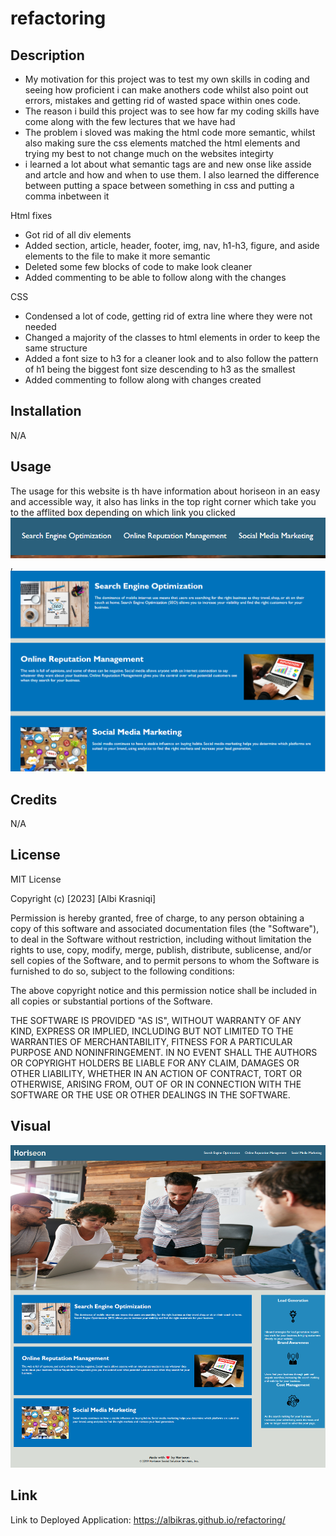 # refactoring


## Description

- My motivation for this project was to test my own skills in coding and seeing how proficient i can make anothers code whilst also point out errors, mistakes and getting rid of wasted space within ones code.
- The reason i build this project was to see how far my coding skills have come along with the few lectures that we have had
- The problem i sloved was making the html code more semantic,  whilst also making sure the css elements matched the html elements and trying my best to not change much on the websites integirty
- i learned a lot about what semantic tags are and new onse like asside and artcle and how and when to use them.  I also learned the difference between putting a space between something in css and putting a comma inbetween it

Html fixes
- Got rid of all div elements
- Added section, article, header, footer, img, nav, h1-h3, figure, and aside elements to the file to make it more semantic
- Deleted some few blocks of code to make look cleaner
- Added commenting to be able to follow along with the changes

CSS
- Condensed a lot of code, getting rid of extra line where they were not needed
- Changed a majority of the classes to html elements in order to keep the same structure
- Added a font size to h3 for a cleaner look and to also follow the pattern of h1 being the biggest font size descending to h3 as the smallest
- Added commenting to follow along with changes created

## Installation

N/A

## Usage

The usage for this website is th have information about horiseon in an easy and accessible way, it also has links in the top right corner which take you to the afflited box depending on which link you clicked
![image of the links](assets/images/Links.png), ![image of where the links would send you](assets/images/Boxes.png)

## Credits

N/A

## License

MIT License

Copyright (c) [2023] [Albi Krasniqi]

Permission is hereby granted, free of charge, to any person obtaining a copy
of this software and associated documentation files (the "Software"), to deal
in the Software without restriction, including without limitation the rights
to use, copy, modify, merge, publish, distribute, sublicense, and/or sell
copies of the Software, and to permit persons to whom the Software is
furnished to do so, subject to the following conditions:

The above copyright notice and this permission notice shall be included in all
copies or substantial portions of the Software.

THE SOFTWARE IS PROVIDED "AS IS", WITHOUT WARRANTY OF ANY KIND, EXPRESS OR
IMPLIED, INCLUDING BUT NOT LIMITED TO THE WARRANTIES OF MERCHANTABILITY,
FITNESS FOR A PARTICULAR PURPOSE AND NONINFRINGEMENT. IN NO EVENT SHALL THE
AUTHORS OR COPYRIGHT HOLDERS BE LIABLE FOR ANY CLAIM, DAMAGES OR OTHER
LIABILITY, WHETHER IN AN ACTION OF CONTRACT, TORT OR OTHERWISE, ARISING FROM,
OUT OF OR IN CONNECTION WITH THE SOFTWARE OR THE USE OR OTHER DEALINGS IN THE
SOFTWARE.

## Visual

![Screen shot of the full webpage](assets/images/Screenshot.png)

## Link

Link to Deployed Application: https://albikras.github.io/refactoring/
